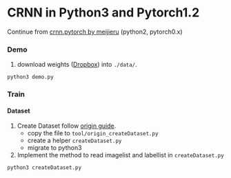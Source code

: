# CRNN in Python3 and Pytorch1.2
Continue from [crnn.pytorch by meijieru](https://github.com/meijieru/crnn.pytorch) (python2, pytorch0.x) 

### Demo
1. download weights ([Dropbox](https://www.dropbox.com/s/dboqjk20qjkpta3/crnn.pth?dl=0)) into `./data/`.
```
python3 demo.py
```

### Train 
#### Dataset
1. Create Dataset follow [origin guide](https://github.com/bgshih/crnn#train-a-new-model).
    - copy the file to `tool/origin_createDataset.py`
    - create a helper `createDataset.py`
    - migrate to python3
2. Implement the method to read imagelist and labellist in `createDataset.py`
```
python3 createDataset.py
```